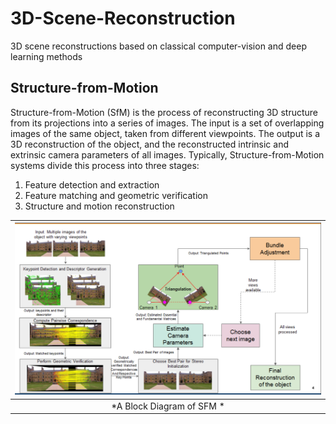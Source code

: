 # 3D-Scene-Reconstruction
3D scene reconstructions based on classical computer-vision and deep learning methods
## Structure-from-Motion
Structure-from-Motion (SfM) is the process of reconstructing 3D structure from its projections into a series of images. The input is a set of overlapping images of the same object, taken from different viewpoints. The output is a 3D reconstruction of the object, and the reconstructed intrinsic and extrinsic camera parameters of all images. Typically, Structure-from-Motion systems divide this process into three stages:
   1. Feature detection and extraction
   2. Feature matching and geometric verification
   3. Structure and motion reconstruction
  
| ![space-1.jpg](Images/image36.png) | 
|:--:| 
| *A Block Diagram of SFM * |

